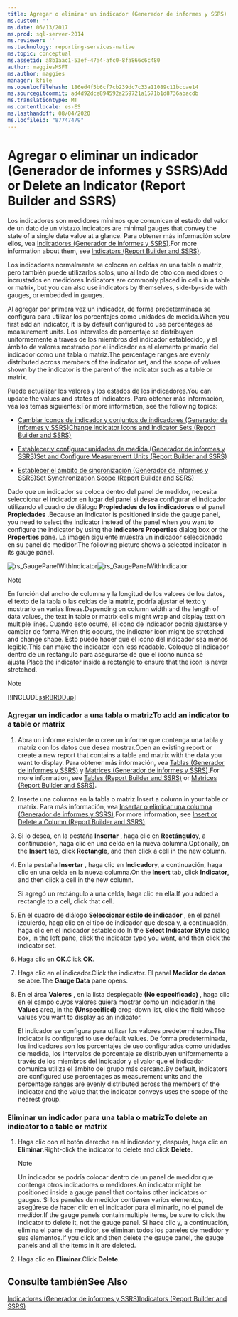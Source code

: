 ```yaml
---
title: Agregar o eliminar un indicador (Generador de informes y SSRS) | Microsoft Docs
ms.custom: ''
ms.date: 06/13/2017
ms.prod: sql-server-2014
ms.reviewer: ''
ms.technology: reporting-services-native
ms.topic: conceptual
ms.assetid: a8b1aac1-53ef-47a4-afc0-8fa866c6c480
author: maggiesMSFT
ms.author: maggies
manager: kfile
ms.openlocfilehash: 186ed4f5b6cf7cb239dc7c33a11089c11bccae14
ms.sourcegitcommit: ad4d92dce894592a259721a1571b1d8736abacdb
ms.translationtype: MT
ms.contentlocale: es-ES
ms.lasthandoff: 08/04/2020
ms.locfileid: "87747479"
---
```

# <a name="add-or-delete-an-indicator-report-builder-and-ssrs"></a><span data-ttu-id="7131a-102">Agregar o eliminar un indicador (Generador de informes y SSRS)</span><span class="sxs-lookup"><span data-stu-id="7131a-102">Add or Delete an Indicator (Report Builder and SSRS)</span></span>
  <span data-ttu-id="7131a-103">Los indicadores son medidores mínimos que comunican el estado del valor de un dato de un vistazo.</span><span class="sxs-lookup"><span data-stu-id="7131a-103">Indicators are minimal gauges that convey the state of a single data value at a glance.</span></span> <span data-ttu-id="7131a-104">Para obtener más información sobre ellos, vea [Indicadores &#40;Generador de informes y SSRS&#41;](indicators-report-builder-and-ssrs.md).</span><span class="sxs-lookup"><span data-stu-id="7131a-104">For more information about them, see [Indicators &#40;Report Builder and SSRS&#41;](indicators-report-builder-and-ssrs.md).</span></span>  
  
 <span data-ttu-id="7131a-105">Los indicadores normalmente se colocan en celdas en una tabla o matriz, pero también puede utilizarlos solos, uno al lado de otro con medidores o incrustados en medidores.</span><span class="sxs-lookup"><span data-stu-id="7131a-105">Indicators are commonly placed in cells in a table or matrix, but you can also use indicators by themselves, side-by-side with gauges, or embedded in gauges.</span></span>  
  
 <span data-ttu-id="7131a-106">Al agregar por primera vez un indicador, de forma predeterminada se configura para utilizar los porcentajes como unidades de medida.</span><span class="sxs-lookup"><span data-stu-id="7131a-106">When you first add an indicator, it is by default configured to use percentages as measurement units.</span></span> <span data-ttu-id="7131a-107">Los intervalos de porcentaje se distribuyen uniformemente a través de los miembros del indicador establecido, y el ámbito de valores mostrado por el indicador es el elemento primario del indicador como una tabla o matriz.</span><span class="sxs-lookup"><span data-stu-id="7131a-107">The percentage ranges are evenly distributed across members of the indicator set, and the scope of values shown by the indicator is the parent of the indicator such as a table or matrix.</span></span>  
  
 <span data-ttu-id="7131a-108">Puede actualizar los valores y los estados de los indicadores.</span><span class="sxs-lookup"><span data-stu-id="7131a-108">You can update the values and states of indicators.</span></span> <span data-ttu-id="7131a-109">Para obtener más información, vea los temas siguientes:</span><span class="sxs-lookup"><span data-stu-id="7131a-109">For more information, see the following topics:</span></span>  
  
-   [<span data-ttu-id="7131a-110">Cambiar iconos de indicador y conjuntos de indicadores &#40;Generador de informes y SSRS&#41;</span><span class="sxs-lookup"><span data-stu-id="7131a-110">Change Indicator Icons and Indicator Sets &#40;Report Builder and SSRS&#41;</span></span>](change-indicator-icons-and-indicator-sets-report-builder-and-ssrs.md)  
  
-   [<span data-ttu-id="7131a-111">Establecer y configurar unidades de medida &#40;Generador de informes y SSRS&#41;</span><span class="sxs-lookup"><span data-stu-id="7131a-111">Set and Configure Measurement Units &#40;Report Builder and SSRS&#41;</span></span>](set-and-configure-measurement-units-report-builder-and-ssrs.md)  
  
-   [<span data-ttu-id="7131a-112">Establecer el ámbito de sincronización &#40;Generador de informes y SSRS&#41;</span><span class="sxs-lookup"><span data-stu-id="7131a-112">Set Synchronization Scope &#40;Report Builder and SSRS&#41;</span></span>](set-synchronization-scope-report-builder-and-ssrs.md)  
  
 <span data-ttu-id="7131a-113">Dado que un indicador se coloca dentro del panel de medidor, necesita seleccionar el indicador en lugar del panel si desea configurar el indicador utilizando el cuadro de diálogo **Propiedades de los indicadores** o el panel **Propiedades** .</span><span class="sxs-lookup"><span data-stu-id="7131a-113">Because an indicator is positioned inside the gauge panel, you need to select the indicator instead of the panel when you want to configure the indicator by using the **Indicators Properties** dialog box or the **Properties** pane.</span></span> <span data-ttu-id="7131a-114">La imagen siguiente muestra un indicador seleccionado en su panel de medidor.</span><span class="sxs-lookup"><span data-stu-id="7131a-114">The following picture shows a selected indicator in its gauge panel.</span></span>  
  
 <span data-ttu-id="7131a-115">![rs_GaugePanelWithIndicator](../media/rs-gaugepanelwithindicator.gif "rs_GaugePanelWithIndicator")</span><span class="sxs-lookup"><span data-stu-id="7131a-115">![rs_GaugePanelWithIndicator](../media/rs-gaugepanelwithindicator.gif "rs_GaugePanelWithIndicator")</span></span>  
  
> [!NOTE]  
>  <span data-ttu-id="7131a-116">En función del ancho de columna y la longitud de los valores de los datos, el texto de la tabla o las celdas de la matriz, podría ajustar el texto y mostrarlo en varias líneas.</span><span class="sxs-lookup"><span data-stu-id="7131a-116">Depending on column width and the length of data values, the text in table or matrix cells might wrap and display text on multiple lines.</span></span> <span data-ttu-id="7131a-117">Cuando esto ocurre, el icono de indicador podría ajustarse y cambiar de forma.</span><span class="sxs-lookup"><span data-stu-id="7131a-117">When this occurs, the indicator icon might be stretched and change shape.</span></span> <span data-ttu-id="7131a-118">Esto puede hacer que el icono del indicador sea menos legible.</span><span class="sxs-lookup"><span data-stu-id="7131a-118">This can make the indicator icon less readable.</span></span> <span data-ttu-id="7131a-119">Coloque el indicador dentro de un rectángulo para asegurarse de que el icono nunca se ajusta.</span><span class="sxs-lookup"><span data-stu-id="7131a-119">Place the indicator inside a rectangle to ensure that the icon is never stretched.</span></span>  
  
> [!NOTE]  
>  [!INCLUDE[ssRBRDDup](../../includes/ssrbrddup-md.md)]  
  
### <a name="to-add-an-indicator-to-a-table-or-matrix"></a><span data-ttu-id="7131a-120">Agregar un indicador a una tabla o matriz</span><span class="sxs-lookup"><span data-stu-id="7131a-120">To add an indicator to a table or matrix</span></span>  
  
1.  <span data-ttu-id="7131a-121">Abra un informe existente o cree un informe que contenga una tabla y matriz con los datos que desea mostrar.</span><span class="sxs-lookup"><span data-stu-id="7131a-121">Open an existing report or create a new report that contains a table and matrix with the data you want to display.</span></span> <span data-ttu-id="7131a-122">Para obtener más información, vea [Tablas &#40;Generador de informes y SSRS&#41;](tables-report-builder-and-ssrs.md) y [Matrices &#40;Generador de informes y SSRS&#41;](create-a-matrix-report-builder-and-ssrs.md).</span><span class="sxs-lookup"><span data-stu-id="7131a-122">For more information, see [Tables &#40;Report Builder  and SSRS&#41;](tables-report-builder-and-ssrs.md) or [Matrices &#40;Report Builder and SSRS&#41;](create-a-matrix-report-builder-and-ssrs.md).</span></span>  
  
2.  <span data-ttu-id="7131a-123">Inserte una columna en la tabla o matriz.</span><span class="sxs-lookup"><span data-stu-id="7131a-123">Insert a column in your table or matrix.</span></span> <span data-ttu-id="7131a-124">Para más información, vea [Insertar o eliminar una columna &#40;Generador de informes y SSRS&#41;](insert-or-delete-a-column-report-builder-and-ssrs.md).</span><span class="sxs-lookup"><span data-stu-id="7131a-124">For more information, see [Insert or Delete a Column &#40;Report Builder and SSRS&#41;](insert-or-delete-a-column-report-builder-and-ssrs.md).</span></span>  
  
3.  <span data-ttu-id="7131a-125">Si lo desea, en la pestaña **Insertar** , haga clic en **Rectángulo**y, a continuación, haga clic en una celda en la nueva columna.</span><span class="sxs-lookup"><span data-stu-id="7131a-125">Optionally, on the **Insert** tab, click **Rectangle**, and then click a cell in the new column.</span></span>  
  
4.  <span data-ttu-id="7131a-126">En la pestaña **Insertar** , haga clic en **Indicador**y, a continuación, haga clic en una celda en la nueva columna.</span><span class="sxs-lookup"><span data-stu-id="7131a-126">On the **Insert** tab, click **Indicator**, and then click a cell in the new column.</span></span>  
  
     <span data-ttu-id="7131a-127">Si agregó un rectángulo a una celda, haga clic en ella.</span><span class="sxs-lookup"><span data-stu-id="7131a-127">If you added a rectangle to a cell, click that cell.</span></span>  
  
5.  <span data-ttu-id="7131a-128">En el cuadro de diálogo **Seleccionar estilo de indicador** , en el panel izquierdo, haga clic en el tipo de indicador que desea y, a continuación, haga clic en el indicador establecido.</span><span class="sxs-lookup"><span data-stu-id="7131a-128">In the **Select Indicator Style** dialog box, in the left pane, click the indicator type you want, and then click the indicator set.</span></span>  
  
6.  <span data-ttu-id="7131a-129">Haga clic en **OK**.</span><span class="sxs-lookup"><span data-stu-id="7131a-129">Click **OK**.</span></span>  
  
7.  <span data-ttu-id="7131a-130">Haga clic en el indicador.</span><span class="sxs-lookup"><span data-stu-id="7131a-130">Click the indicator.</span></span> <span data-ttu-id="7131a-131">El panel **Medidor de datos** se abre.</span><span class="sxs-lookup"><span data-stu-id="7131a-131">The **Gauge Data** pane opens.</span></span>  
  
8.  <span data-ttu-id="7131a-132">En el área **Valores** , en la lista desplegable **(No especificado)** , haga clic en el campo cuyos valores quiera mostrar como un indicador.</span><span class="sxs-lookup"><span data-stu-id="7131a-132">In the **Values** area, in the **(Unspecified)** drop-down list, click the field whose values you want to display as an indicator.</span></span>  
  
     <span data-ttu-id="7131a-133">El indicador se configura para utilizar los valores predeterminados.</span><span class="sxs-lookup"><span data-stu-id="7131a-133">The indicator is configured to use default values.</span></span> <span data-ttu-id="7131a-134">De forma predeterminada, los indicadores son los porcentajes de uso configurados como unidades de medida, los intervalos de porcentaje se distribuyen uniformemente a través de los miembros del indicador y el valor que el indicador comunica utiliza el ámbito del grupo más cercano.</span><span class="sxs-lookup"><span data-stu-id="7131a-134">By default, indicators are configured use percentages as measurement units and the percentage ranges are evenly distributed across the members of the indicator and the value that the indicator conveys uses the scope of the nearest group.</span></span>  
  
### <a name="to-delete-an-indicator-to-a-table-or-matrix"></a><span data-ttu-id="7131a-135">Eliminar un indicador para una tabla o matriz</span><span class="sxs-lookup"><span data-stu-id="7131a-135">To delete an indicator to a table or matrix</span></span>  
  
1.  <span data-ttu-id="7131a-136">Haga clic con el botón derecho en el indicador y, después, haga clic en **Eliminar**.</span><span class="sxs-lookup"><span data-stu-id="7131a-136">Right-click the indicator to delete and click **Delete**.</span></span>  
  
    > [!NOTE]  
    >  <span data-ttu-id="7131a-137">Un indicador se podría colocar dentro de un panel de medidor que contenga otros indicadores o medidores.</span><span class="sxs-lookup"><span data-stu-id="7131a-137">An indicator might be positioned inside a gauge panel that contains other indicators or gauges.</span></span> <span data-ttu-id="7131a-138">Si los paneles de medidor contienen varios elementos, asegúrese de hacer clic en el indicador para eliminarlo, no el panel de medidor.</span><span class="sxs-lookup"><span data-stu-id="7131a-138">If the gauge panels contain multiple items, be sure to click the indicator to delete it, not the gauge panel.</span></span> <span data-ttu-id="7131a-139">Si hace clic y, a continuación, elimina el panel de medidor, se eliminan todos los paneles de medidor y sus elementos.</span><span class="sxs-lookup"><span data-stu-id="7131a-139">If you click and then delete the gauge panel, the gauge panels and all the items in it are deleted.</span></span>  
  
2.  <span data-ttu-id="7131a-140">Haga clic en **Eliminar**.</span><span class="sxs-lookup"><span data-stu-id="7131a-140">Click **Delete**.</span></span>  
  
## <a name="see-also"></a><span data-ttu-id="7131a-141">Consulte también</span><span class="sxs-lookup"><span data-stu-id="7131a-141">See Also</span></span>  
 [<span data-ttu-id="7131a-142">Indicadores &#40;Generador de informes y SSRS&#41;</span><span class="sxs-lookup"><span data-stu-id="7131a-142">Indicators &#40;Report Builder and SSRS&#41;</span></span>](indicators-report-builder-and-ssrs.md)  
  
  
